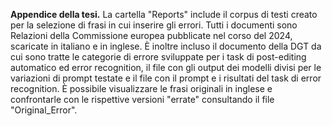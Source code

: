 **Appendice della tesi.**
La cartella "Reports" include il corpus di testi creato per la selezione di frasi in cui inserire gli errori. Tutti i documenti sono Relazioni della Commissione europea pubblicate nel corso del 2024, scaricate in italiano e in inglese.
È inoltre incluso il documento della DGT da cui sono tratte le categorie di errore sviluppate per i task di post-editing automatico ed error recognition, il file con gli output dei modelli divisi per le variazioni di prompt testate e il file con il prompt e i risultati del task di error recognition. È possibile visualizzare le frasi originali in inglese e confrontarle con le rispettive versioni "errate" consultando il file "Original_Error".

